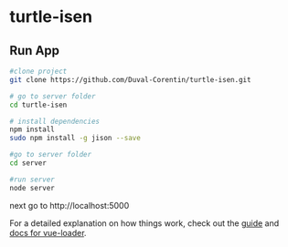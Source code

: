 # turtle-isen

## Run App

``` bash
#clone project
git clone https://github.com/Duval-Corentin/turtle-isen.git

# go to server folder
cd turtle-isen

# install dependencies 
npm install
sudo npm install -g jison --save

#go to server folder
cd server

#run server
node server
```
next go to http://localhost:5000 

For a detailed explanation on how things work, check out the [guide](http://vuejs-templates.github.io/webpack/) and [docs for vue-loader](http://vuejs.github.io/vue-loader).
